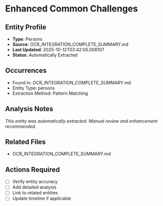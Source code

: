 # Enhanced Common Challenges

## Entity Profile
- **Type**: Persons
- **Source**: OCR_INTEGRATION_COMPLETE_SUMMARY.md
- **Last Updated**: 2025-10-12T03:42:05.006107
- **Status**: Automatically Extracted

## Occurrences
- Found in: OCR_INTEGRATION_COMPLETE_SUMMARY.md
- Entity Type: persons
- Extraction Method: Pattern Matching

## Analysis Notes
*This entity was automatically extracted. Manual review and enhancement recommended.*

## Related Files
- OCR_INTEGRATION_COMPLETE_SUMMARY.md

## Actions Required
- [ ] Verify entity accuracy
- [ ] Add detailed analysis
- [ ] Link to related entities
- [ ] Update timeline if applicable
